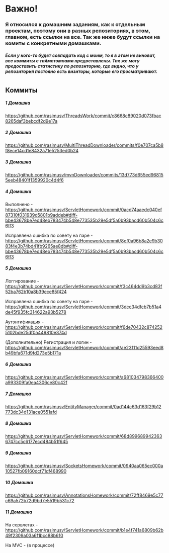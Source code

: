 # Важно!
### Я относился к домашним заданиям, как к отдельным проектам, поэтому они в разных репозиториях, в этом, главном, есть ссылки на все. Так же ниже будут ссылки на комиты с конкретными домашками.
##### Если у кого-то будет совпадать код с моим, то я в этом не виноват, все коммиты с таймстэмпами предоставлены. Так же могу предоставить статистику по репозиторию, где видно, что у репозитория постояно есть визиторы, которые его просматривают.
# 
## Коммиты
##### 1 Домашка
https://github.com/rasimusv/ThreadsWork/commit/c8668c89020d073fbac8265daf3bebcdf2d9e17a
##### 2 Домашка
https://github.com/rasimusv/MultiThreadDownloader/commits/f0e707ca5b8f8ece14cd1e8432a71e5253ed0b24
##### 3 Домашка
https://github.com/rasimusv/mvnDownloader/commits/13d773d655ed968155eeb48401f1359920c4d4f6
##### 4 Домашка
Выполнено - https://github.com/rasimusv/ServletHomework/commit/0acd74aaedc040ef87310f031939d5801b9addeb#diff-bbe43678be7ed48eb783474b548e773535b29e5df5a0b93bacd60b504c6c6ff3

Исправлена ошибка по совету на паре -  https://github.com/rasimusv/ServletHomework/commit/8ef0a96b8a2e9b3083f4e3b74bd41fb9265ae8db#diff-bbe43678be7ed48eb783474b548e773535b29e5df5a0b93bacd60b504c6c6ff3
##### 5 Домашка
Логгирование - https://github.com/rasimusv/ServletHomework/commit/f3c464dd9b3cd83f52ba762b10a8b39ece85f424

Исправлена ошибка по совету на паре - https://github.com/rasimusv/ServletHomework/commit/3dcc34dfcb7b51a4de45f935fc314622a93b5278

Аутэнтификация - https://github.com/rasimusv/ServletHomework/commit/f6de70432c8742525102bde25df0a449810e374d

(Дополнительно) Регистрация и логин - https://github.com/rasimusv/ServletHomework/commit/ae23111d25593eed8b49bfa671d9fd273e5b171a
##### 6 Домашка
https://github.com/rasimusv/ServletHomework/commit/a681034798366400a993309fa0ea4306ce80c42f
##### 7 Домашка
https://github.com/rasimusv/EntityManager/commit/0ad144c63d163f29b12773dc34d131ace0551afd
##### 8 Домашка
https://github.com/rasimusv/ServletHomework/commit/68d8996899423636747cc5c6177ecd484b51f645
##### 9 Домашка
https://github.com/rasimusv/SocketsHomework/commit/0940aa065ec000a10527fb09160dcf71df468990
##### 10 Домашка
https://github.com/rasimusv/AnnotationsHomework/commit/72ff8469e5c77c69a572b72d9bd7e5519b531c72
##### 11 Домашка
На сервлетах - https://github.com/rasimusv/ServletHomework/commit/b1e4f741a6809b62b49f2309a03a6f1bcc88b610

На MVC - (в процессе)
